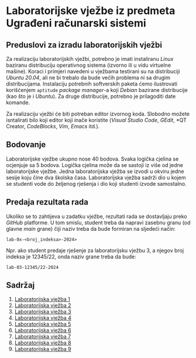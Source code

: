 # Laboratorijske vježbe iz predmeta Ugrađeni računarski sistemi

## Preduslovi za izradu laboratorijskih vježbi

Za realizaciju laboratorijskih vježbi, potrebno je imati instaliranu *Linux* baziranu
distribuciju operativnog sistema (izvorno ili u vidu virtuelne mašine). Koraci i primjeri navedeni
u vježbama testirani su na distribuciji *Ubuntu 20.04*, ali ne bi trebalo da bude većih
problema ni sa drugim distribucijama. Instalaciju potrebnih softverskih paketa ćemo
ilustrovati korišćenjem `aptitude` *package manager*-a koji *Debian* bazirane
distribucije (kao što je i *Ubuntu*). Za druge distribucije, potrebno je prilagoditi
date komande.

Za realizaciju vježbi će biti potreban editor izvornog koda. Slobodno možete isntalirati
bilo koji editor koji inače koristite (*Visual Studio Code*, *GEdit*, *QT Creator,
*CodeBlocks*, *Vim*, *Emacs* itd.).

## Bodovanje

Laboratorijske vježbe ukupno nose 40 bodova. Svaka logička cjelina se ocjenjuje sa 5
bodova. Logička cjelina može da se sastoji iz više od jedne laboratorijske vježbe.
Jedna laboratorijska vježba se izvodi u okviru jedne sesije koju čine dva školska časa.
Laboratorijska vježba sadrži dio u kojem se studenti vode do željenog rješenja i dio
koji studenti izvode samostalno.

## Predaja rezultata rada

Ukoliko se to zahtijeva u zadatku vježbe, rezultati rada se dostavljaju
preko *GitHub* platforme. U tom smislu, student treba da napravi zasebnu granu (od
glavne *main* grane) čiji naziv treba da bude formiran na sljedeći način:

`lab-0x-<broj_indeksa>-2024>`

Npr. ako student predaje rješenje za laboratorijsku vježbu 3, a njegov broj indeksa je
12345/22, onda naziv grane treba da bude:

`lab-03-12345/22-2024`

## Sadržaj

1. [Laboratorijska vježba 1](lab-01/lab-01.md)
2. [Laboratorijska vježba 2](lab-02/lab-02.md)
3. [Laboratorijska vježba 3](lab-03/lab-03.md)
4. [Laboratorijska vježba 4]()
5. [Laboratorijska vježba 5]()
6. [Laboratorijska vježba 6]()
7. [Laboratorijska vježba 7]()
8. [Laboratorijska vježba 8]()
9. [Laboratorijska vježba 9]()
